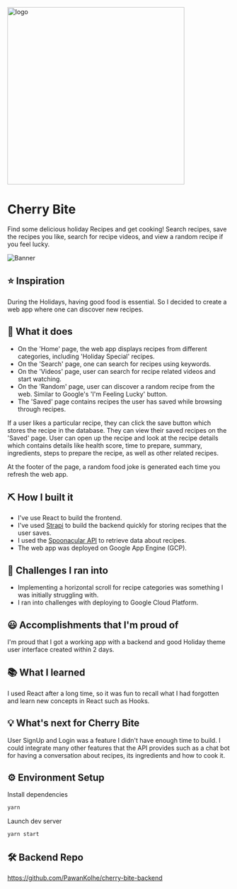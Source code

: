 <p><img src="https://i.ibb.co/6FMfswC/Cherry-Bite-Logo.png" alt="logo" width="400" /></p>

# Cherry Bite
Find some delicious holiday Recipes and get cooking! Search recipes, save the recipes you like, search for recipe videos, and view a random recipe if you feel lucky.

![Banner](https://i.ibb.co/4KQy0r1/Cherry-Bite-Holiday-Recipes.png)

## ⭐ Inspiration
During the Holidays, having good food is essential. So I decided to create a web app where one can discover new recipes.

## 🚀 What it does
- On the 'Home' page, the web app displays recipes from different categories, including 'Holiday Special' recipes.
- On the 'Search' page, one can search for recipes using keywords.
- On the 'Videos' page, user can search for recipe related videos and start watching.
- On the 'Random' page, user can discover a random recipe from the web. Similar to Google's 'I'm Feeling Lucky' button.
- The 'Saved' page contains recipes the user has saved while browsing through recipes.

If a user likes a particular recipe, they can click the save button which stores the recipe in the database. They can view their saved recipes on the 'Saved' page. User can open up the recipe and look at the recipe details which contains details like health score, time to prepare, summary, ingredients, steps to prepare the recipe, as well as other related recipes.

At the footer of the page, a random food joke is generated each time you refresh the web app.

## ⛏ How I built it
- I've use React to build the frontend.
- I've used [Strapi](https://strapi.io/) to build the backend quickly for storing recipes that the user saves.
- I used the [Spoonacular API](https://spoonacular.com/food-api) to retrieve data about recipes.
- The web app was deployed on Google App Engine (GCP).

## 🤨 Challenges I ran into
- Implementing a horizontal scroll for recipe categories was something I was initially struggling with.
- I ran into challenges with deploying to Google Cloud Platform.

## 😃 Accomplishments that I'm proud of
I'm proud that I got a working app with a backend and good Holiday theme user interface created within 2 days.

## 📚 What I learned
I used React after a long time, so it was fun to recall what I had forgotten and learn new concepts in React such as Hooks. 

## 💡 What's next for Cherry Bite
User SignUp and Login was a feature I didn't have enough time to build. I could integrate many other features that the API provides such as a chat bot for having a conversation about recipes, its ingredients and how to cook it.

## ⚙️ Environment Setup

Install dependencies
```bash
yarn
```

Launch dev server
```bash
yarn start
```

## 🛠 Backend Repo
https://github.com/PawanKolhe/cherry-bite-backend
